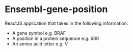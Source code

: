 # Ensembl-gene-position
ReactJS application that takes in the following information: 
* A gene symbol e.g. BRAF 
* A position in a protein sequence e.g. 600 
* An amino acid letter e.g. V
